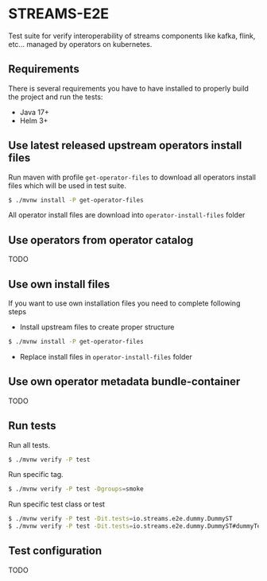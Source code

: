 # STREAMS-E2E

Test suite for verify interoperability of streams components like kafka, flink, etc... managed by operators on kubernetes.

## Requirements
There is several requirements you have to have installed to properly build the project and run the tests:
- Java 17+
- Helm 3+

## Use latest released upstream operators install files
Run maven with profile `get-operator-files` to download all operators install files which will be used in test suite.

```bash
$ ./mvnw install -P get-operator-files
```
All operator install files are download into `operator-install-files` folder

## Use operators from operator catalog
TODO

## Use own install files
If you want to use own installation files you need to complete following steps

* Install upstream files to create proper structure
```bash
$ ./mvnw install -P get-operator-files
```

* Replace install files in `operator-install-files` folder

## Use own operator metadata bundle-container
TODO

## Run tests
Run all tests.
```bash
$ ./mvnw verify -P test
```

Run specific tag.
```bash
$ ./mvnw verify -P test -Dgroups=smoke
```

Run specific test class or test
```bash
$ ./mvnw verify -P test -Dit.tests=io.streams.e2e.dummy.DummyST
$ ./mvnw verify -P test -Dit.tests=io.streams.e2e.dummy.DummyST#dummyTest
```

## Test configuration
TODO
